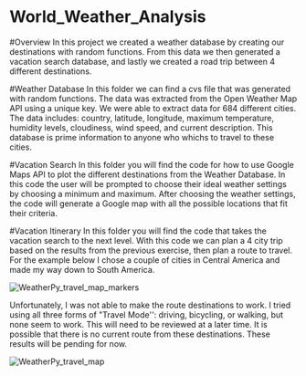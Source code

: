 # World_Weather_Analysis

#Overview
In this project we created a weather database by creating our destinations with random functions. From this data we then generated a vacation search database, and lastly we created a road trip between 4 different destinations.

#Weather Database
In this folder we can find a cvs file that was generated with random functions. The data was extracted from the Open Weather Map API using a unique key. We were able to extract data for 684 different cities. The data includes: country, latitude, longitude, maximum temperature, humidity levels, cloudiness, wind speed, and current description. This database is prime information to anyone who whichs to travel to these cities.

#Vacation Search
In this folder you will find the code for how to use Google Maps API to plot the different destinations from the Weather Database.
In this code the user will be prompted to choose their ideal weather settings by choosing a minimum and maximum. After choosing the weather settings, the code will generate a Google map with all the possible locations that fit their criteria.


#Vacation Itinerary
In this folder you will find the code that takes the vacation search to the next level. With this code we can plan a 4 city trip based on the results from the previous exercise, then plan a route to travel. For the example below I chose a couple of cities in Central America and made my way down to South America.

![WeatherPy_travel_map_markers](https://user-images.githubusercontent.com/95899763/153818710-242ba3f2-5a2c-491b-844c-25cb0ffc9920.png)

Unfortunately, I was not able to make the route destinations to work. I tried using all three forms of "Travel Mode'': driving, bicycling, or walking, but none seem to work. This will need to be reviewed at a later time. It is possible that there is no current route from these destinations. These results will be pending for now.

![WeatherPy_travel_map](https://user-images.githubusercontent.com/95899763/153818792-947e5f9c-82ca-4e8b-9012-93f724d2c003.PNG)

